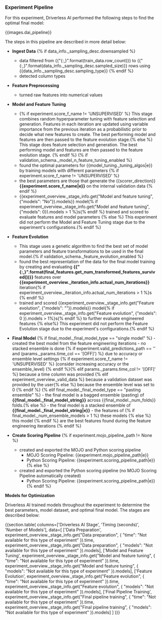 ### Experiment Pipeline

For this experiment, Driverless AI performed the following steps to find the optimal final model:

{{images.dai_pipeline}}

The steps in this pipeline are described in more detail below:

- **Ingest Data** {% if data_info._sampling_desc.downsampled %}
    - data filtered from {{"{:,}".format(train_data.row_count)}} to {{"{:,}".format(data_info._sampling_desc.sampled_size)}} rows using {{data_info._sampling_desc.sampling_type}} {% endif %}
    - detected column types 

- **Feature Preprocessing**
    - turned raw features into numerical values

- **Model and Feature Tuning** 
    - {% if experiment.score_f_name != 'UNSUPERVISED' %} This stage combines random hyperparameter tuning with feature selection and generation. Features in each iteration are updated using variable importance from the previous iteration as a probabilistic prior to decide what new features to create. The best performing model and features are then passed to the feature evolution stage.{% else %} This stage does feature selection and generation. The best performing model and features are then passed to the feature evolution stage. {% endif %} {% if validation_schema._model_n_feature_tuning_enabled %}
    - found the optimal parameters for {{model_tuning._tuning_algos|e}} by training models with different parameters {% if experiment.score_f_name != 'UNSUPERVISED' %} 
    - the best parameters are those that generate the {{scorer_direction}}  **{{experiment.score_f_name|e}}** on the internal validation data {% endif %}
    - {{experiment_overview._stage_info.get("Model and feature tuning", {"models": "No"}).models}}  model{% if experiment_overview._stage_info.get("Model and feature tuning", {"models": 0}).models > 1 %}s{%  endif %} trained and scored to evaluate features and model parameters 
{% else %} This experiment did not perform the Model and Feature Tuning stage due to the experiment's configurations.{% endif %}

- **Feature Evolution**
    - This stage uses a genetic algorithm to find the best set of model parameters and feature transformations to be used in the final model.{% if validation_schema._feature_evolution_enabled %} 
    - found the best representation of the data for the final model training by creating and evaluating **{{"{:,}".format(final_features.get_num_transformed_features_survived())}}** features over **{{experiment_overview._iteration_info.actual_num_iterations}}** iteration{% if experiment_overview._iteration_info.actual_num_iterations > 1 %}s {% endif %}
    - trained and scored {{experiment_overview._stage_info.get("Feature evolution", {"models": ""}).models}} model{%  if experiment_overview._stage_info.get("Feature evolution", {"models": 0 }).models > 1%}s{%  endif %} to further evaluate engineered features
{% else%} This experiment did not perform the Feature Evolution stage due to the experiment's configurations.{% endif %}

- **Final Model** 
    {% if final_model._final_model_type == "single model" %} - created the best model from the feature engineering iterations 
        - no stacked ensemble is done {% if experiment.valid_predictions_path == '' and (params._params.time_col == '[OFF]') %} due to accuracy or ensemble level settings {% if experiment.score_f_name != 'UNSUPERVISED' %} (consider increasing accuracy or the ensemble_level) {% endif %}{% elif  params._params.time_col != '[OFF]' %} because a time column was provided {% elif experiment_overview._valid_data %} because a validation dataset was provided by the user{% else %} because the ensemble level was set to 0 {% endif %} 
    {% elif final_model._final_model_type == "pasting ensemble" %} - the final model is a bagged ensemble (pasting) of **{{final_model._final_model_string}}** across {{final_model._num_folds}} folds.{% else %}
        - the final model is a stacked ensemble of **{{final_model._final_model_string|e}}**
        - the features of {% if final_model._num_ensemble_models > 1 %} these models {% else %} this model {% endif %} are the best features found during the feature engineering iterations {% endif %}

- **Create Scoring Pipeline** {% if experiment.mojo_pipeline_path != None %}
    - created and exported the MOJO and Python scoring pipeline
        - MOJO Scoring Pipeline: {{experiment.mojo_pipeline_path|e}}
        - Python Scoring Pipeline: {{experiment.scoring_pipeline_path|e}} {% else %}
    - created and exported the Python scoring pipeline (no MOJO Scoring Pipeline automatically created)
        - Python Scoring Pipeline: {{experiment.scoring_pipeline_path|e}} {% endif %}

**Models for Optimization**

Driverless AI trained models throughout the experiment to determine the best parameters, model dataset, and optimal final model. The stages are described below:

{{section.table(
    columns=['Driverless AI Stage', 'Timing (seconds)', 'Number of Models'],
    data=[
        ['Data Preparation', experiment_overview._stage_info.get("Data preparation", { "time": "Not available for this type of experiment" }).time, experiment_overview._stage_info.get("Data preparation", { "models": "Not available for this type of experiment" }).models],
        ['Model and Feature Tuning', experiment_overview._stage_info.get("Model and feature tuning", { "time": "Not available for this type of experiment" }).time, experiment_overview._stage_info.get("Model and feature tuning", { "models": "Not available for this type of experiment" }).models],
        ['Feature Evolution', experiment_overview._stage_info.get("Feature evolution", { "time": "Not available for this type of experiment" }).time, experiment_overview._stage_info.get("Feature evolution", { "models": "Not available for this type of experiment" }).models],
        ['Final Pipeline Training', experiment_overview._stage_info.get("Final pipeline training", { "time": "Not available for this type of experiment" }).time, experiment_overview._stage_info.get("Final pipeline training", { "models": "Not available for this type of experiment" }).models]
    ]
)}}
